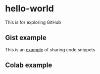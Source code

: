 # hello-world
This is for exploring GitHub

## Gist example
This is an [example](https://gist.github.com/sh95dsh/8b28fb7a430962827fb62b693cac9ded) of sharing code snippets

## Colab example

